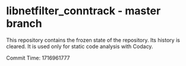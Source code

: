 # libnetfilter_conntrack - master branch

This repository contains the frozen state of the repository.
Its history is cleared. It is used only for static code
analysis with Codacy.

Commit Time: 1716961777